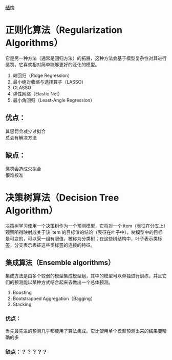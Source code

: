 [结构](https://static.coggle.it/diagram/WHeBqDIrJRk-kDDY/t/categories-of-algorithms-non-exhaustive)

# 正则化算法（Regularization Algorithms）
它是另一种方法（通常是回归方法）的拓展，这种方法会基于模型复杂性对其进行惩罚，它喜欢相对简单能够更好的泛化的模型。

1. 岭回归（Ridge Regression）
2. 最小绝对收缩与选择算子（LASSO）
3. GLASSO
4. 弹性网络（Elastic Net）
5. 最小角回归（Least-Angle Regression）

## 优点：
其惩罚会减少过拟合  
总会有解决方法  
## 缺点：
惩罚会造成欠拟合  
很难校准  

# 决策树算法（Decision Tree Algorithm）
决策树学习使用一个决策树作为一个预测模型，它将对一个 item（表征在分支上）观察所得映射成关于该 item 的目标值的结论（表征在叶子中）。树模型中的目标是可变的，可以采一组有限值，被称为分类树；在这些树结构中，叶子表示类标签，分支表示表征这些类标签的连接的特征。

## 集成算法（Ensemble algorithms）
集成方法是由多个较弱的模型集成模型组，其中的模型可以单独进行训练，并且它们的预测能以某种方式结合起来去做出一个总体预测。

1. Boosting
2. Bootstrapped Aggregation（Bagging）
3. Stacking

### 优点：
当先最先进的预测几乎都使用了算法集成。它比使用单个模型预测出来的结果要精确的多  
### 缺点：？？？？？






